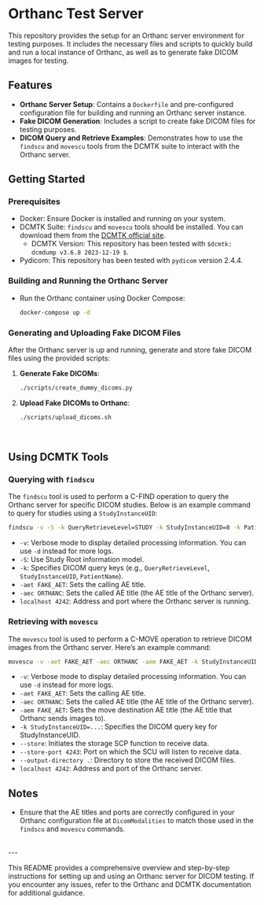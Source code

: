 # Orthanc Test Server

This repository provides the setup for an Orthanc server environment for testing purposes. It includes the necessary files and scripts to quickly build and run a local instance of Orthanc, as well as to generate fake DICOM images for testing.

## Features

- **Orthanc Server Setup**: Contains a `Dockerfile` and pre-configured configuration file for building and running an Orthanc server instance.
- **Fake DICOM Generation**: Includes a script to create fake DICOM files for testing purposes.
- **DICOM Query and Retrieve Examples**: Demonstrates how to use the `findscu` and `movescu` tools from the DCMTK suite to interact with the Orthanc server.

## Getting Started

### Prerequisites

- Docker: Ensure Docker is installed and running on your system.
- DCMTK Suite: `findscu` and `movescu` tools should be installed. You can download them from the [DCMTK official site](https://dicom.offis.de/dcmtk.php.en).
    - DCMTK Version: This repository has been tested with `$dcmtk: dcmdump v3.6.8 2023-12-19 $`.
- Pydicom: This repository has been tested with `pydicom` version 2.4.4.

### Building and Running the Orthanc Server

- Run the Orthanc container using Docker Compose:
    ```bash
    docker-compose up -d
    ```

### Generating and Uploading Fake DICOM Files

After the Orthanc server is up and running, generate and store fake DICOM files using the provided scripts:

1. **Generate Fake DICOMs**:
    ```bash
    ./scripts/create_dummy_dicoms.py
    ```

2. **Upload Fake DICOMs to Orthanc**:
    ```bash
    ./scripts/upload_dicoms.sh
    ```

<br>

## Using DCMTK Tools

### Querying with `findscu`

The `findscu` tool is used to perform a C-FIND operation to query the Orthanc server for specific DICOM studies. Below is an example command to query for studies using a `StudyInstanceUID`:

```bash
findscu -v -S -k QueryRetrieveLevel=STUDY -k StudyInstanceUID=8 -k PatientName -aet FAKE_AET -aec ORTHANC localhost 4242
```

- `-v`: Verbose mode to display detailed processing information. You can use `-d` instead for more logs.
- `-S`: Use Study Root information model.
- `-k`: Specifies DICOM query keys (e.g., `QueryRetrieveLevel`, `StudyInstanceUID`, `PatientName`).
- `-aet FAKE_AET`: Sets the calling AE title.
- `-aec ORTHANC`: Sets the called AE title (the AE title of the Orthanc server).
- `localhost 4242`: Address and port where the Orthanc server is running.

### Retrieving with `movescu`

The `movescu` tool is used to perform a C-MOVE operation to retrieve DICOM images from the Orthanc server. Here’s an example command:

```bash
movescu -v -aet FAKE_AET -aec ORTHANC -aem FAKE_AET -k StudyInstanceUID=5 --store --store-port 4243 --output-directory . localhost 4242
```

- `-v`: Verbose mode to display detailed processing information. You can use `-d` instead for more logs.
- `-aet FAKE_AET`: Sets the calling AE title.
- `-aec ORTHANC`: Sets the called AE title (the AE title of the Orthanc server).
- `-aem FAKE_AET`: Sets the move destination AE title (the AE title that Orthanc sends images to).
- `-k StudyInstanceUID=...`: Specifies the DICOM query key for StudyInstanceUID.
- `--store`: Initiates the storage SCP function to receive data.
- `--store-port 4243`: Port on which the SCU will listen to receive data.
- `--output-directory .`: Directory to store the received DICOM files.
- `localhost 4242`: Address and port of the Orthanc server.

## Notes

- Ensure that the AE titles and ports are correctly configured in your Orthanc configuration file at `DicomModalities` to match those used in the `findscu` and `movescu` commands.

<br>
---

This README provides a comprehensive overview and step-by-step instructions for setting up and using an Orthanc server for DICOM testing. If you encounter any issues, refer to the Orthanc and DCMTK documentation for additional guidance.
